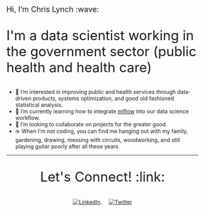 <p style="font-size:20px;">Hi, I’m Chris Lynch :wave:</p>

<p style="font-size:35px">I'm a data scientist working in the government sector (public health and health care)</p>

- 👀 I’m interested in improving public and health services through data-driven products, systems optimization, and good old fashioned statistical analysis.
- 🌱 I’m currently learning how to integrate [mlflow](https://mlflow.org/) into our data science workflow.
- 💞️ I’m looking to collaborate on projects for the greater good.
- :coffee: When I'm not coding, you can find me hanging out with my family, gardening, drawing, messing with circuits, woodworking, and still playing guitar poorly after all these years

---
<p style="font-size:35px" align="center">Let's Connect! :link:</p>
<p align="center">
<a href="https://www.linkedin.com/in/echrislynch/">
  <img src="https://img.shields.io/badge/LinkedIn-0077B5?style=for-the-badge&logo=linkedin&logoColor=white" align="center" alt="LinkedIn">
</a>&emsp;
<a href="https://twitter.com/eChris">
  <img src="https://img.shields.io/badge/Twitter-1DA1F2?style=for-the-badge&logo=twitter&logoColor=white" align="center" alt="Twitter">
</a>
</p>
